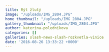 ```yaml
---
title: Rýt žlutý
image: "/uploads/IMG_2804.JPG"
home_thumbnail: "/uploads/IMG_2804.JPG"
gallery_thumbnail: "/uploads/IMG_2804.JPG"
author: katerina-polednikova
categories: []
galleries: slash-news-slash-rozkvetla-vinice
date: '2016-08-26 13:33:22 +0000'
---
```

